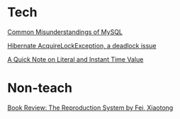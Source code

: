 # Tech

[Common Misunderstandings of MySQL](tech/mysql-common-misunderstanding.md)

[Hibernate AcquireLockException, a deadlock issue](tech/AcquireLockExcpetion-deadlock.md)

[A Quick Note on Literal and Instant Time Value](tech/mysql-literal-instant-time.md)

# Non-teach
[Book Review: The Reproduction System by Fei, Xiaotong](nontech/the-reproduction-system-book-review.md)


